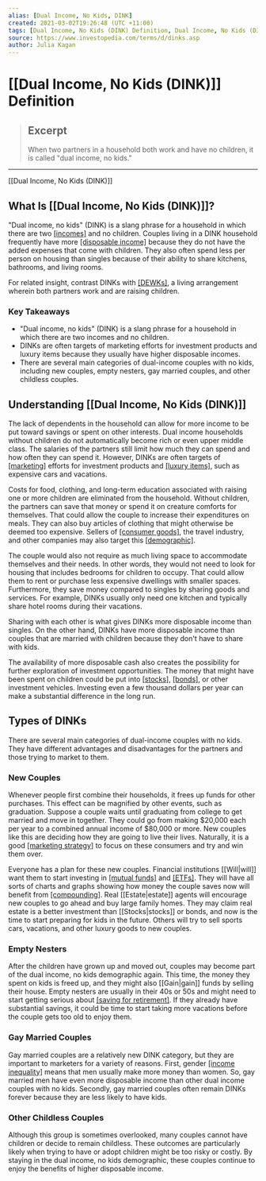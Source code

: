 ```yaml
---
alias: [Dual Income, No Kids, DINK]
created: 2021-03-02T19:26:48 (UTC +11:00)
tags: [Dual Income, No Kids (DINK) Definition, Dual Income, No Kids (DINK)]
source: https://www.investopedia.com/terms/d/dinks.asp
author: Julia Kagan
---
```


# [[Dual Income, No Kids (DINK)]] Definition

> ## Excerpt
> When two partners in a household both work and have no children, it is called "dual income, no kids."

---

[[Dual Income, No Kids (DINK)]]
## What Is [[Dual Income, No Kids (DINK)]]?

"Dual income, no kids" (DINK) is a slang phrase for a household in which there are two [[incomes]](https://www.investopedia.com/terms/i/income.asp) and no children. Couples living in a DINK household frequently have more [[disposable income]](https://www.investopedia.com/terms/d/disposableincome.asp) because they do not have the added expenses that come with children. They also often spend less per person on housing than singles because of their ability to share kitchens, bathrooms, and living rooms.

For related insight, contrast DINKs with [[DEWKs]](https://www.investopedia.com/terms/d/dewks.asp), a living arrangement wherein both partners work and are raising children.

### Key Takeaways

-   "Dual income, no kids" (DINK) is a slang phrase for a household in which there are two incomes and no children.
-   DINKs are often targets of marketing efforts for investment products and luxury items because they usually have higher disposable incomes.
-   There are several main categories of dual-income couples with no kids, including new couples, empty nesters, gay married couples, and other childless couples.

## Understanding [[Dual Income, No Kids (DINK)]]

The lack of dependents in the household can allow for more income to be put toward savings or spent on other interests. Dual income households without children do not automatically become rich or even upper middle class. The salaries of the partners still limit how much they can spend and how often they can spend it. However, DINKs are often targets of [[marketing]](https://www.investopedia.com/terms/m/marketing.asp) efforts for investment products and [[luxury items]](https://www.investopedia.com/terms/l/luxury-item.asp), such as expensive cars and vacations.

Costs for food, clothing, and long-term education associated with raising one or more children are eliminated from the household. Without children, the partners can save that money or spend it on creature comforts for themselves. That could allow the couple to increase their expenditures on meals. They can also buy articles of clothing that might otherwise be deemed too expensive. Sellers of [[consumer goods]](https://www.investopedia.com/terms/c/consumer-goods.asp), the travel industry, and other companies may also target this [[demographic]](https://www.investopedia.com/terms/d/demographics.asp).

The couple would also not require as much living space to accommodate themselves and their needs. In other words, they would not need to look for housing that includes bedrooms for children to occupy. That could allow them to rent or purchase less expensive dwellings with smaller spaces. Furthermore, they save money compared to singles by sharing goods and services. For example, DINKs usually only need one kitchen and typically share hotel rooms during their vacations.

Sharing with each other is what gives DINKs more disposable income than singles. On the other hand, DINKs have more disposable income than couples that are married with children because they don't have to share with kids.

The availability of more disposable cash also creates the possibility for further exploration of investment opportunities. The money that might have been spent on children could be put into [[stocks]](https://www.investopedia.com/terms/s/[[Stock|stock]].asp), [[bonds]](https://www.investopedia.com/terms/b/bond.asp), or other investment vehicles. Investing even a few thousand dollars per year can make a substantial difference in the long run.

## Types of DINKs

There are several main categories of dual-income couples with no kids. They have different advantages and disadvantages for the partners and those trying to market to them.

### New Couples

Whenever people first combine their households, it frees up funds for other purchases. This effect can be magnified by other events, such as graduation. Suppose a couple waits until graduating from college to get married and move in together. They could go from making $20,000 each per year to a combined annual income of $80,000 or more. New couples like this are deciding how they are going to live their lives. Naturally, it is a good [[marketing strategy]](https://www.investopedia.com/terms/m/marketing-strategy.asp) to focus on these consumers and try and win them over.

Everyone has a plan for these new couples. Financial institutions [[Will|will]] want them to start investing in [[mutual funds]](https://www.investopedia.com/terms/m/mutualfund.asp) and [[ETFs]](https://www.investopedia.com/terms/e/etf.asp). They will have all sorts of charts and graphs showing how money the couple saves now will benefit from [[compounding]](https://www.investopedia.com/terms/c/compounding.asp). Real [[Estate|estate]] agents will encourage new couples to go ahead and buy large family homes. They may claim real estate is a better investment than [[Stocks|stocks]] or bonds, and now is the time to start preparing for kids in the future. Others will try to sell sports cars, vacations, and other luxury goods to new couples.

### Empty Nesters

After the children have grown up and moved out, couples may become part of the dual income, no kids demographic again. This time, the money they spent on kids is freed up, and they might also [[Gain|gain]] funds by selling their house. Empty nesters are usually in their 40s or 50s and might need to start getting serious about [[saving for retirement]](https://www.investopedia.com/articles/personal-[[Finance|finance]]/051613/how-start-saving-retirement.asp). If they already have substantial savings, it could be time to start taking more vacations before the couple gets too old to enjoy them.

### Gay Married Couples

Gay married couples are a relatively new DINK category, but they are important to marketers for a variety of reasons. First, gender [[income inequality]](https://www.investopedia.com/terms/i/income-inequality.asp) means that men usually make more money than women. So, gay married men have even more disposable income than other dual income couples with no kids. Secondly, gay married couples often remain DINKs forever because they are less likely to have kids.

### Other Childless Couples

Although this group is sometimes overlooked, many couples cannot have children or decide to remain childless. These outcomes are particularly likely when trying to have or adopt children might be too risky or costly. By staying in the dual income, no kids demographic, these couples continue to enjoy the benefits of higher disposable income.
